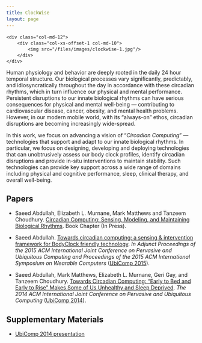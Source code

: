 ```yaml
---
title: ClockWise
layout: page
---
```

<div class="row">

    <div class="col-md-12">
        <div class="col-xs-offset-1 col-md-10">
            <img src="/files/images/clockwise-1.jpg"/>
        </div>
    </div>
</div>


Human physiology and behavior are deeply rooted in the daily 24 hour
temporal structure. Our biological processes vary significantly, predictably,
and idiosyncratically throughout the day in accordance with these circadian
rhythms, which in turn influence our physical and mental performance.
Persistent disruptions to our innate biological rhythms can have serious
consequences for physical and mental well-being — contributing to
cardiovascular disease, cancer, obesity, and mental health problems. However,
in our modern mobile world, with its “always-on” ethos, circadian disruptions
are becoming increasingly wide-spread.

In this work, we focus on advancing a vision of “_Circadian Computing_”
— technologies that support and adapt to our innate biological rhythms. In
particular, we focus on designing, developing and deploying technologies that
can unobtrusively assess our body clock profiles, identify circadian
disruptions and provide in-situ interventions to maintain stability. Such
technologies can provide key support across a wide range of domains including
physical and cognitive performance, sleep, clinical therapy, and overall
well-being.

## Papers ##

* Saeed Abdullah, Elizabeth L. Murnane, Mark Matthews and Tanzeem Choudhury. [Circadian Computing: Sensing, Modeling, and Maintaining Biological Rhythms](#). Book Chapter (In Press).

* Saeed Abdullah. [Towards circadian computing: a sensing & intervention
framework for BodyClock friendly technology](https://dl.acm.org/citation.cfm?id=2801657).
_In Adjunct Proceedings of the 2015 ACM International Joint Conference on
Pervasive and Ubiquitous Computing and Proceedings of the 2015 ACM
International Symposium on Wearable Computers_
([UbiComp 2015](http://ubicomp.org/ubicomp2015/)).

* Saeed Abdullah, Mark Matthews, Elizabeth L. Murnane, Geri Gay, and Tanzeem Choudhury.
[Towards Circadian Computing: “Early to Bed and Early to Rise” Makes Some of
Us Unhealthy and Sleep Deprived](http://pac.cs.cornell.edu/pubs/clockwise-ubicomp-2014.pdf). _The 2014 ACM International Joint Conference on Pervasive and Ubiquitous Computing_ ([UbiComp 2014](http://ubicomp.org/ubicomp2014/)).

## Supplementary Materials ##
* [UbiComp 2014 presentation](https://dl.dropboxusercontent.com/u/6286713/permlinks/talk-ubicomp-2014.pdf)


